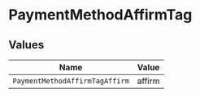 # PaymentMethodAffirmTag


## Values

| Name                           | Value                          |
| ------------------------------ | ------------------------------ |
| `PaymentMethodAffirmTagAffirm` | affirm                         |